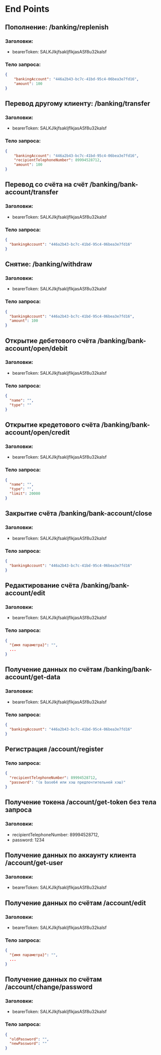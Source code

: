 # End Points


## Пополнение: /banking/replenish
### Заголовки:
* bearerToken: SALKJlkjfsakljflkjasASf8u32kalsf
### Тело запроса:
```json
{
    "bankingAccount": "446a2b43-bc7c-41bd-95c4-06bea3e7fd16",
    "amount": 100
}
```



## Перевод другому клиенту: /banking/transfer
### Заголовки:
* bearerToken:  SALKJlkjfsakljflkjasASf8u32kalsf
### Тело запроса:
```json
{
    "bankingAccount": "446a2b43-bc7c-41bd-95c4-06bea3e7fd16",
    "recipientTelephoneNumber": 89994528712,
    "amount": 100
}
```
## Перевод со счёта на счёт /banking/bank-account/transfer
### Заголовки:
* bearerToken:  SALKJlkjfsakljflkjasASf8u32kalsf
### Тело запроса:
```json
{
  "bankingAccount": "446a2b43-bc7c-41bd-95c4-06bea3e7fd16"
}
```
## Снятие: /banking/withdraw
### Заголовки:
* bearerToken: SALKJlkjfsakljflkjasASf8u32kalsf
### Тело запроса:
```json
{
  "bankingAccount": "446a2b43-bc7c-41bd-95c4-06bea3e7fd16",
  "amount": 100
}
```

## Открытие дебетового счёта /banking/bank-account/open/debit
### Заголовки:
* bearerToken:  SALKJlkjfsakljflkjasASf8u32kalsf
### Тело запроса:
```json
{
  "name": "",
  "type": ""
}
```

## Открытие кредетового счёта /banking/bank-account/open/credit
### Заголовки:
* bearerToken:  SALKJlkjfsakljflkjasASf8u32kalsf
### Тело запроса:
```json
{
  "name": "",
  "type": "",
  "limit": 20000
}
```
## Закрытие счёта /banking/bank-account/close
### Заголовки:
* bearerToken:  SALKJlkjfsakljflkjasASf8u32kalsf
### Тело запроса:
```json
{
  "bankingAccount": "446a2b43-bc7c-41bd-95c4-06bea3e7fd16"
}
```

## Редактирование счёта /banking/bank-account/edit
### Заголовки:
* bearerToken:  SALKJlkjfsakljflkjasASf8u32kalsf
### Тело запроса:
```json
{
  "{имя параметра}": "",
  ...
}
```

## Получение данных по счётам /banking/bank-account/get-data
### Заголовки:
* bearerToken:  SALKJlkjfsakljflkjasASf8u32kalsf
### Тело запроса:
```json
{
  "bankingAccount": "446a2b43-bc7c-41bd-95c4-06bea3e7fd16"
}
```


## Регистрация /account/register
### Тело запроса:
```json
{
  "recipientTelephoneNumber": 89994528712,
  "password": "(в base64 или хэш предпочтительней хэш)"
}
```

## Получение токена /account/get-token без тела запроса
### Заголовки:
* recipientTelephoneNumber: 89994528712,
* password: 1234


## Получение данных по аккаунту клиента /account/get-user
### Заголовки:
* bearerToken:  SALKJlkjfsakljflkjasASf8u32kalsf


## Получение данных по счётам /account/edit
### Заголовки:
* bearerToken:  SALKJlkjfsakljflkjasASf8u32kalsf
### Тело запроса:
```json
{
  "{имя параметра}": "",
  ...
}
```

## Получение данных по счётам /account/change/password
### Заголовки:
* bearerToken:  SALKJlkjfsakljflkjasASf8u32kalsf
### Тело запроса:
```json
{
  "oldPassword": "",
  "newPassword": ""
}
```